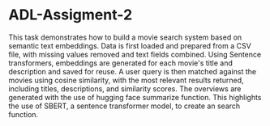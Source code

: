 # ADL-Assigment-2

This task demonstrates how to build a movie search system based on semantic text embeddings. Data is first loaded and prepared from a CSV file, with missing values removed and text fields combined. Using Sentence transformers, embeddings are generated for each movie's title and description and saved for reuse. A user query is then matched against the movies using cosine similarity, with the most relevant results returned, including titles, descriptions, and similarity scores. The overviews are generated with the use of hugging face summarize function. This highlights the use of SBERT, a sentence transformer model, to create an search function.
